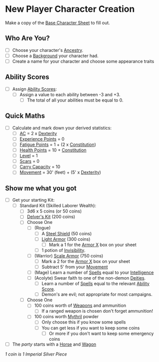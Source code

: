 # New Player Character Creation
Make a copy of the [Base Character Sheet](Characters/Base%20Character%20Sheet.md) to fill out.
## Who Are You?
- [ ] Choose your character's [Ancestry](../Player%20Characters/Ancenstries/Ancestry.md).
- [ ] Choose a [Background](../Player%20Characters/Backgrounds.md) your character had.
- [ ] Create a name for your character and choose some appearance traits
## Ability Scores
- [ ] Assign [Ability Scores](../Player%20Characters/Chosen%20Statistics/Ability%20Scores.md):
	- [ ] Assign a value to each ability between -3 and +3. 
		- [ ] The total of all your abilities must be equal to 0.
## Quick Maths
- [ ] Calculate and mark down your derived statistics:
	- [ ] [AC](../Player%20Characters/Derived%20Statistics/Armor%20Class.md) = 2 x [Dexterity](../Player%20Characters/Chosen%20Statistics/Dexterity.md)
	- [ ] [Experience Points](../Player%20Characters/Derived%20Statistics/Experience%20Points.md) = 0
	- [ ] [Fatigue Points](../Player%20Characters/Derived%20Statistics/Fatigue%20Points.md) = 1 + (2 x [Constitution](../Player%20Characters/Chosen%20Statistics/Constitution.md))
	- [ ] [Health Points](../Player%20Characters/Derived%20Statistics/Health%20Points.md) = 10 + [Constitution](../Player%20Characters/Chosen%20Statistics/Constitution.md)
	- [ ] [Level](../Player%20Characters/Derived%20Statistics/Level.md) = 1
	- [ ] [Scars](../Player%20Characters/Derived%20Statistics/Scars.md) = 0
	- [ ] [Carry Capacity](../Player%20Characters/Derived%20Statistics/Carry%20Capacity.md) = 10
	- [ ] [Movement](../Game%20Procedures/Movement.md) = 30' (feet) + (5' x [Dexterity](../Player%20Characters/Chosen%20Statistics/Dexterity.md))
## Show me what you got
- [ ] Get your starting Kit:
	- [ ] Standard Kit (Skilled Laborer Wealth):
		- [ ] 3d6 x 5 coins (or 50 coins)
		- [ ] [Delver's Kit](../Items/Equipment/Delver's%20Kit.md) (200 coins)
		- [ ] Choose One
			- [ ] (Rogue) 
				- [ ] A [Steel Shield](../Items/Equipment/Individual%20Item%20Cards/Armors/Mundane%20Armors/Steel%20Shield.md) (50 coins)
				- [ ] [Light Armor](../Items/Equipment/Individual%20Item%20Cards/Armors/Mundane%20Armors/Light%20Armor.md) (300 coins)
					- [ ] Mark a 1 for the [Armor X](../Items/Equipment/Individual%20Item%20Cards/Armors/Armor%20Properties/Armor%20X%20Property.md) box on your sheet
				- [ ] 1 potion of [Invisibility](../Magic/Spells/Mythril%20Spells/Level%202/Invisibility.md).
			- [ ] (Warrior) [Scale Armor](../Items/Equipment/Individual%20Item%20Cards/Armors/Mundane%20Armors/Scale%20Armor.md) (750 coins)
				- [ ] Mark a 2 for the [Armor X](../Items/Equipment/Individual%20Item%20Cards/Armors/Armor%20Properties/Armor%20X%20Property.md) box on your sheet
				- [ ] Subtract 5' from your [Movement](../Game%20Procedures/Movement.md)
			- [ ] (Mage) Learn a number of [Spells](../Magic/Spells.md) equal to your [Intelligence](../Player%20Characters/Chosen%20Statistics/Intelligence.md)
			- [ ] (Acolyte) Swear faith to one of the non-demon [Deities](../Magic/Spells/Deities/Deities.md).
				- [ ] Learn a number of [Spells](../Magic/Spells.md) equal to the relevant [Ability Score](../Player%20Characters/Chosen%20Statistics/Ability%20Scores.md). 
				- [ ] Demon's are evil; not appropriate for most campaigns.
		- [ ] Choose One
			- [ ] 100 coins worth of [Weapons](../Items/Equipment/Weapons.md) and ammunition
				- [ ] If a ranged weapon is chosen don't forget ammunition!
			- [ ] 100 coins worth [Mythril](../Magic/Mythril.md) powder
				- [ ] Only choose this if you know some spells
				- [ ] You can get less if you want to keep some coins
					- [ ] Or more if you don't want to keep some emergency coins
- [ ] The *party* starts with a [Horse](../Items/Equipment/Individual%20Item%20Cards/Gear/250%20Coins/Horse,%20Draft.md) and [Wagon](../Items/Equipment/Individual%20Item%20Cards/Gear/250%20Coins/Wagon.md)

*1 coin is 1 Imperial Silver Piece*